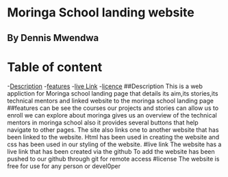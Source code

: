 # Moringa School landing website
## By Dennis Mwendwa
# Table of content

-[Description](#description)
-[features](#features)
-[live Link](#live-link)
-[licence](#licence)
##Description
This is a web appliction for Moringa school landing page that details its aim,its stories,its technical mentors and linked website to the moringa school landing page
##features
can be see the courses our projects and stories
can allow us to enroll
we can explore about moringa
gives us an overview of the technical mentors in moringa school
also it provides several buttons that help navigate to other pages.
The site also links one to another website that has been linked to the website.
Html has been used in creating the website and css has been used in our styling of the website.
#live link
The website has a live link that has been created via the github
To add the website has been pushed to our github through git for remote access 
#license
The website is free for use for any person or devel0per 